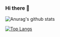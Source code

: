 ### Hi there 👋

![Anurag's github stats](https://github-readme-stats.vercel.app/api?username=kewin1807&show_icons=true&theme=radical)

[![Top Langs](https://github-readme-stats.vercel.app/api/top-langs/?username=kewin1807)](https://github.com/anuraghazra/github-readme-stats)

<!--
**kewin1807/kewin1807** is a ✨ _special_ ✨ repository because its `README.md` (this file) appears on your GitHub profile.

Here are some ideas to get you started:

- 🔭 I’m currently working on ...
- 🌱 I’m currently learning ...
- 👯 I’m looking to collaborate on ...
- 🤔 I’m looking for help with ...
- 💬 Ask me about ...
- 📫 How to reach me: ...
- 😄 Pronouns: ...
- ⚡ Fun fact: ...
-->
